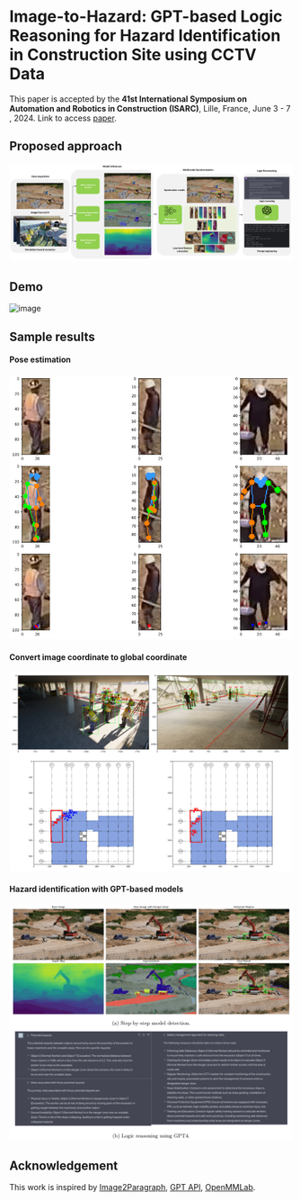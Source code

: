 # Image-to-Hazard: GPT-based Logic Reasoning for Hazard Identification in Construction Site using CCTV Data
This paper is accepted by the **41st  International Symposium on Automation and Robotics in Construction (ISARC)**, Lille, France, June 3 - 7 , 2024. 
Link to access [paper](https://doi.org/10.22260/ISARC2024/0039).
## Proposed approach
![image](figures/proposed_approach.png)
## Demo 
![image](figures/demo.gif)
## Sample results
#### Pose estimation
![image](figures/pose.png)
#### Convert image coordinate to global coordinate
![image](figures/homography.png)
#### Hazard identification with GPT-based models
![image](figures/results.gif)
## Acknowledgement
This work is inspired by [Image2Paragraph](https://github.com/showlab/Image2Paragraph), [GPT API](https://platform.openai.com/), [OpenMMLab](https://platform.openmmlab.com/home/).
